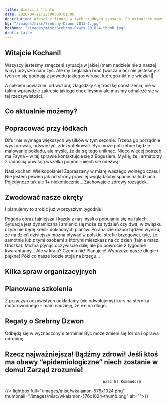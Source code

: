 ```yaml
---
title: Wieści z frontu
date: 2020-04-21T12:00:00+01:00
description: Wieści z frontu w tych trudnych czasach. Co aktualnie możemy? Popracować przy łódkach, zwodować nasze okręty.
bg: "/images/misc/Srebrny-Dzwon-2018-4.jpg"
bgthumb: "/images/misc/Srebrny-Dzwon-2018-4-thumb.jpg"
draft: false
---
```


## Witajcie Kochani!

Wszyscy jesteśmy zmęczeni sytuacją w jakiej (mam nadzieje nie z naszej winy) przyszło nam żyć. Ale my żeglarska brać (wasza mać) nie jesteśmy z tych co się poddają z powodu jakiegoś wirusa, którego nikt nie widział 🙂

A całkiem poważnie: od wczoraj złagodziły się troszkę obostrzenia, nie w takim wprawdzie zakresie jakiego chcielibyśmy ale musimy odnaleźć się w tej rzeczywistości.

## Co aktualnie możemy?

## Popracować przy łódkach

Difur nie wymaga większych wysiłków w tym sezonie. Trzeba go porządnie wyszorować, odświeżyć, zdezynfekować. Być może potrzebne będzie malowanie pokładu, ale myślę, że da się tego uniknąć. Nieco więcej potrzeb ma Fayna – w tej sprawie kontaktujcie się z Bogusiem. Myślę, że i armatorzy z radością powitają wszelką pomoc – niech się odezwą!

Nasi kochani Wielkopolanie! Zapraszamy w miarę waszego wolnego czasu! Nie jestem pewien jak od strony prawnej wyglądałoby spanie na łodziach. Pojedynczo tak ale 1+ niekoniecznie… Zachowajcie zdrowy rozsądek.

## Zwodować nasze okręty

I planujemy to zrobić już w przyszłym tygodniu!

Pogoda coraz fajniejsza i każdy z nas myśli o pobujaniu się na falach. Sytuacja jest dynamiczna i zmienić się może za tydzień czy dwa, w związku czym nie będę kreślił dokładnych planów. Po analizie rozporządzeń wynika, że na dzień dzisiejszy można pływać w polskiej strefie brzegowej, tyle, że samotnie lub z tymi osobami z którymi mieszkasz na co dzień (fajnie masz Griszka). Można płynąć oczywiście dalej ale po powrocie 2 tygodnie kwarantanny… Ale w kraju? Czemu nie! Planujcie! Wybrzeże nasze długie i piękne! Póki co nasze łodzie stoją na brzegu…

## Kilka spraw organizacyjnych

## Planowane szkolenia

Z przyczyn oczywistych odkładamy (nie odwołujemy) kurs na sternika motorowodnego – mam nadzieję, że nie na długo.

## Regaty o Srebrny Dzwon

Odbędą się w wyznaczonym terminie! Być może zmieni się forma i oprawa odrobinę.

## Rzecz najważniejsza! Bądźmy zdrowi! Jeśli ktoś ma obawy “epidemiologiczne” niech zostanie w domu! Zarząd zrozumie!

                                                Wasz El Komandore
                                                

{{< lightbox full="/images/misc/wkalamon-576x1024.png" thumbnail="/images/misc/wkalamon-576x1024-thumb.png" alt="">}}